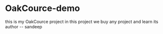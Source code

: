 # OakCource-demo
this is my OakCource project in this project we buy any project and learn its
<br>
author -- sandeep

